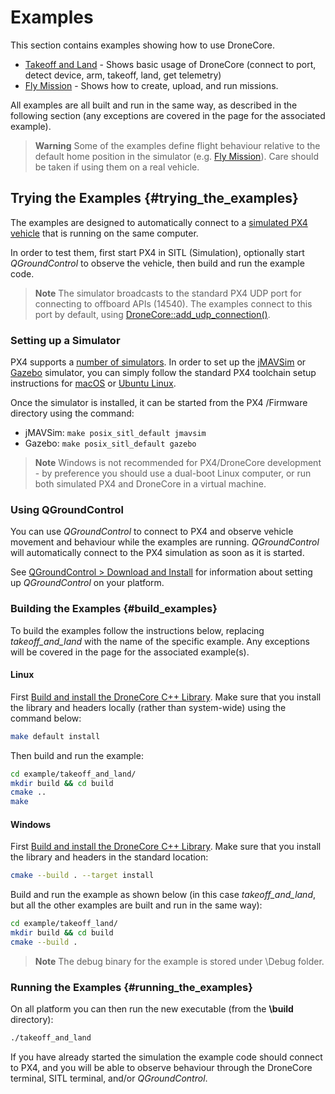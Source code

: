 # Examples

This section contains examples showing how to use DroneCore.

* [Takeoff and Land](../examples/takeoff_and_land.md) - Shows basic usage of DroneCore (connect to port, detect device, arm, takeoff, land, get telemetry)
* [Fly Mission](../examples/fly_mission.md) - Shows how to create, upload, and run missions.


All examples are all built and run in the same way, as described in the following section (any exceptions are covered in the page for the associated example).

> **Warning** Some of the examples define flight behaviour relative to the default home position in the simulator (e.g. [Fly Mission](../examples/fly_mission.md)). Care should be taken if using them on a real vehicle.

## Trying the Examples {#trying_the_examples}

The examples are designed to automatically connect to a [simulated PX4 vehicle](https://dev.px4.io/en/simulation/) that is running on the same computer.

In order to test them, first start PX4 in SITL (Simulation), optionally start *QGroundControl* to observe the vehicle, then build and run the example code. 

> **Note** The simulator broadcasts to the standard PX4 UDP port for connecting to offboard APIs (14540). The examples connect to this port by default, using [DroneCore::add_udp_connection()](../api_reference/classdronecore_1_1_drone_core.md#classdronecore_1_1_drone_core_1ae4d3a7e5cc46d9570beaafdb5f19a1a8).


### Setting up a Simulator

PX4 supports a [number of simulators](https://dev.px4.io/en/simulation/). In order to set up the [jMAVSim](https://dev.px4.io/en/simulation/jmavsim.html) or [Gazebo](https://dev.px4.io/en/simulation/gazebo.html) simulator, you can simply follow the standard PX4 toolchain setup instructions for [macOS](https://dev.px4.io/en/setup/dev_env_mac.html) or [Ubuntu Linux](https://dev.px4.io/en/setup/dev_env_linux.html#development-toolchain).

Once the simulator is installed, it can be started from the PX4 /Firmware directory using the command:
* jMAVSim: `make posix_sitl_default jmavsim`
* Gazebo: `make posix_sitl_default gazebo`

> **Note** Windows is not recommended for PX4/DroneCore development - by preference you should use a dual-boot Linux computer, or run both simulated PX4 and DroneCore in a virtual machine.


### Using QGroundControl

You can use *QGroundControl* to connect to PX4 and observe vehicle movement and behaviour while the examples are running. *QGroundControl* will automatically connect to the PX4 simulation as soon as it is started.

See [QGroundControl > Download and Install](https://docs.qgroundcontrol.com/en/getting_started/download_and_install.html) for information about setting up *QGroundControl* on your platform.


### Building the Examples {#build_examples}

To build the examples follow the instructions below, replacing *takeoff_and_land* with the name of the specific example. Any exceptions will be covered in the page for the associated example(s).

#### Linux

First [Build and install the DroneCore C++ Library](../contributing/build.md).
Make sure that you install the library and headers locally (rather than system-wide) using the command below:
```sh
make default install
```

Then build and run the example:
```sh
cd example/takeoff_and_land/
mkdir build && cd build
cmake ..
make
```

#### Windows

First [Build and install the DroneCore C++ Library](../contributing/build.md).
Make sure that you install the library and headers in the standard location:

```sh
cmake --build . --target install
```

Build and run the example as shown below (in this case *takeoff_and_land*, but all the other examples are built and run in the same way):
```sh
cd example/takeoff_land/
mkdir build && cd build
cmake --build .
```

> **Note** The debug binary for the example is stored under \Debug folder.

### Running the Examples {#running_the_examples}

On all platform you can then run the new executable (from the **\build** directory):
```sh
./takeoff_and_land
```

If you have already started the simulation the example code should connect to PX4, and you will be able to observe behaviour through the DroneCore terminal, SITL terminal, and/or *QGroundControl*.
